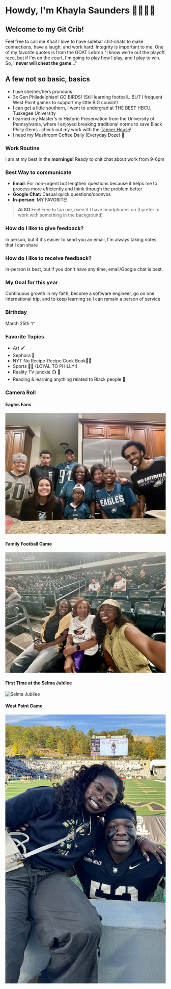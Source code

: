 # **Howdy, I'm Khayla Saunders** 🤠👩🏾‍💻  
## Welcome to my Git Crib! 
Feel free to call me Khai! I love to have sidebar chit-chats to make connections, have a laugh, and work hard. Integrity is important to me. One of my favorite quotes is from the GOAT Lebron "I know we're out the playoff race, but if I'm on the court, I'm going to play how I play, and I play to win. So, I **never will cheat the game**..."
## A few not so basic, basics
- I use she/her/hers pronouns
- 3x Gen Philadelphian! GO BIRDS! (Still learning football...BUT I frequent West Point games to support my little BIG cousin!)
- I can get a little southern, I went to undergrad at THE BEST HBCU, Tuskegee University
- I earned my Master's in  Historic Preservation from the University of Pennsylvania, where I enjoyed breaking traditional norms to save Black Philly Gems...check out my work with the [Tanner House](https://www.inquirer.com/arts/tanner-house-community-outreach-report-20240910.html)!
- I need my Mushroom Coffee Daily (Everyday Doze) 🍄
  
### Work Routine
I am at my best in the **mornings!** Ready to chit chat about work from 9-6pm
### Best Way to communicate 
- **Email**: For non-urgent but lengtheir questions because it helps me to process more efficiently and think through the problem better
- **Google Chat:** Casual quick questions/coonvos
- **In-person**: MY FAVORITE!
>  **ALSO** Feel Free to tap me, even if I have headphones on (I prefer to work with something in the background) 
### How do I like to give feedback? 
In person, but if it's easier to send you an email, I'm always taking notes that I can share
### How do I like to receive feedback? 
In-person is best, but if you don't have any time, email/Google chat is best. 
### My Goal for this year 
Continuous growth in my faith, become a software engineer, go on one international trip, and to keep learning so I can remain a person of service
### Birthday 
March 25th ♈
### Favorite Topics
- Art 🖌️
- Sephora 🩶
- NYT No Recipe-Recipe Cook Book🧑‍🍳
- Sports 🏈🏀 (LOYAL TO PHILLY!)
- Reality TV junckie 📺 🫣
- Reading & learning anything related to Black people 🖤
### Camera Roll 
#### Eagles Fans 
![Eagles Fans](EAGLES.jpeg)
#### Family Football Game
![Family Football Game](TU.jpeg)
#### First Time at the Selma Jubilee
![Selma Jubilee](Gump.jpeg)
#### West Point Game
![West Point Game](WP.jpeg)
